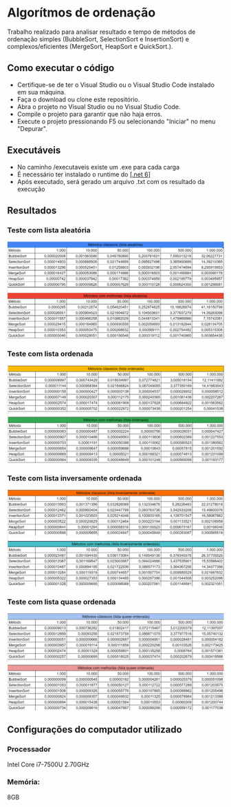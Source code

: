 # Algorítmos de ordenação

Trabalho realizado para analisar resultado e tempo de métodos de ordenação simples (BubbleSort, SelectionSort e InsertionSort) e complexos/eficientes (MergeSort, HeapSort e QuickSort.).

## Como executar o código

- Certifique-se de ter o Visual Studio ou o Visual Studio Code instalado em sua máquina.
- Faça o download ou clone este repositório.
- Abra o projeto no Visual Studio ou no Visual Studio Code.
- Compile o projeto para garantir que não haja erros.
- Execute o projeto pressionando F5 ou selecionando "Iniciar" no menu "Depurar".

## Executáveis
- No caminho /executaveis existe um .exe para cada carga
- É necessário ter instalado o runtime do [[.net 6]](https://download.visualstudio.microsoft.com/download/pr/df42b901-8ce2-4131-941a-b3fa094ff3d8/556da65f7a2f6164bf3df932e030898a/dotnet-sdk-6.0.408-win-x64.exe)
- Após executado, será gerado um arquivo .txt com os resultado da execução

## Resultados

### Teste com lista aleatória
![Lista aleatória](/imagens/lista-aleatoria.png)

### Teste com lista ordenada
![Lista ordenada](/imagens/lista-ordenada.png)

### Teste com lista inversamente ordenada
![Lista inversamente ordenada](/imagens/lista-inversamente-ordenada.png)

### Teste com lista quase ordenada
![Lista quase ordenada](/imagens/lista-quase-ordenada.png)

## Configurações do computador utilizado
### Processador
Intel Core i7-7500U 2.70GHz
### Memória: 
8GB
